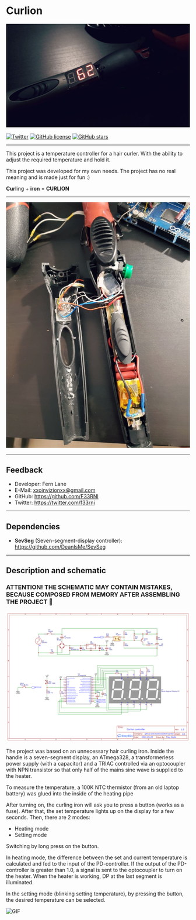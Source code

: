 # Curlion

![Photo](PHOTO.jpg "Photo")

[![Twitter](https://img.shields.io/twitter/url?style=social&url=https%3A%2F%2Ftwitter.com%2Ffrey_hertz)](https://twitter.com/intent/tweet?text=Wow:&url=https%3A%2F%2Ftwitter.com%2Ffrey_hertz)
[![GitHub license](https://img.shields.io/github/license/XxOinvizioNxX/Curlion)](https://github.com/XxOinvizioNxX/Curlion/blob/main/LICENSE)
[![GitHub stars](https://img.shields.io/github/stars/XxOinvizioNxX/Curlion)](https://github.com/XxOinvizioNxX/Curlion/stargazers)

----------

This project is a temperature controller for a hair curler. With the ability to adjust the required temperature and hold it.

This project was developed for my own needs. The project has no real meaning and is made just for fun :)

**Curl**ing + **i**r**on** = **CURLION** 

----------

![Internal photo](PHOTO_INTERNAL.jpg "Internal photo")

----------

## Feedback
- Developer: Fern Lane
- E-Mail: xxoinvizionxx@gmail.com
- GitHub: https://github.com/F33RNI
- Twitter: https://twitter.com/f33rni

----------

## Dependencies

- **SevSeg** (Seven-segment-display controller): https://github.com/DeanIsMe/SevSeg

----------

## Description and schematic

### ATTENTION! THE SCHEMATIC MAY CONTAIN MISTAKES, BECAUSE COMPOSED FROM MEMORY AFTER ASSEMBLING THE PROJECT 🙂

![Schematic](SCHEMATIC.png "Schematic")

The project was based on an unnecessary hair curling iron. Inside the handle is a seven-segment display, an ATmega328, a transformerless power supply (with a capacitor) and a TRIAC controlled via an optocoupler with NPN transistor so that only half of the mains sine wave is supplied to the heater.

To measure the temperature, a 100K NTC thermistor (from an old laptop battery) was glued into the inside of the heating pipe

After turning on, the curling iron will ask you to press a button (works as a fuse). After that, the set temperature lights up on the display for a few seconds. 
Then, there are 2 modes:
- Heating mode
- Setting mode

Switching by long press on the button.

In heating mode, the difference between the set and current temperature is calculated and fed to the input of the PD-controller. If the output of the PD-controller is greater than 1.0, a signal is sent to the optocoupler to turn on the heater. When the heater is working, DP at the last segment is illuminated.

In the setting mode (blinking setting temperature), by pressing the button, the desired temperature can be selected.

![GIF](GIF.gif "GIF")

